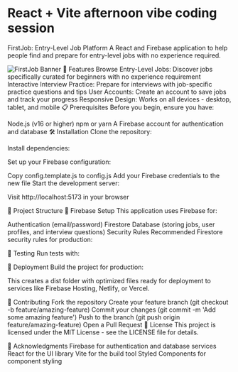 # React + Vite afternoon vibe coding session
FirstJob: Entry-Level Job Platform
A React and Firebase application to help people find and prepare for entry-level jobs with no experience required.

<img alt="FirstJob Banner" src="https://via.placeholder.com/1200x200/0275d8/ffffff?text=FirstJob">
🚀 Features
Browse Entry-Level Jobs: Discover jobs specifically curated for beginners with no experience requirement
Interactive Interview Practice: Prepare for interviews with job-specific practice questions and tips
User Accounts: Create an account to save jobs and track your progress
Responsive Design: Works on all devices - desktop, tablet, and mobile
📋 Prerequisites
Before you begin, ensure you have:

Node.js (v16 or higher)
npm or yarn
A Firebase account for authentication and database
🛠️ Installation
Clone the repository:

Install dependencies:

Set up your Firebase configuration:

Copy config.template.js to config.js
Add your Firebase credentials to the new file
Start the development server:

Visit http://localhost:5173 in your browser

🧱 Project Structure
🔑 Firebase Setup
This application uses Firebase for:

Authentication (email/password)
Firestore Database (storing jobs, user profiles, and interview questions)
Security Rules
Recommended Firestore security rules for production:

🧪 Testing
Run tests with:

🚢 Deployment
Build the project for production:

This creates a dist folder with optimized files ready for deployment to services like Firebase Hosting, Netlify, or Vercel.

🤝 Contributing
Fork the repository
Create your feature branch (git checkout -b feature/amazing-feature)
Commit your changes (git commit -m 'Add some amazing feature')
Push to the branch (git push origin feature/amazing-feature)
Open a Pull Request
📜 License
This project is licensed under the MIT License - see the LICENSE file for details.

🙏 Acknowledgments
Firebase for authentication and database services
React for the UI library
Vite for the build tool
Styled Components for component styling
